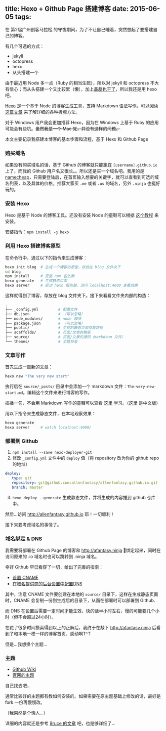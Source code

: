 title: Hexo + Github Page 搭建博客
date: 2015-06-05
tags:
---

在 第2届广州创客马拉松 的守夜期间，为了不让自己睡着，突然想起了要搭建自己的博客。

有几个可选的方式：

* jekyll
* octopress
* hexo
* 从头搭建一个

由于最近用 Node 多一点（Ruby 的相当生疏），所以对 jekyll 和 octopress 不大有信心；而从头搭建一个又比较累（懒），加上[鑫磊也干了](http://threegoldstone.com/)，所以我还是用 hexo 吧。

[Hexo](https://hexo.io/) 是一个基于 Node 的博客生成工具，支持 Markdown 语法写作。可以阅读 [这篇文章](http://ibruce.info/2013/11/22/hexo-your-blog/) 来了解详细的各种折腾方法。

对于 Windows 用户我会更加推荐 Hexo，因为在 Windows 上基于 Ruby 的应用可能会有些坑。~~虽然我是一个 Mac 党，并没有这样的问题。~~

本文主要记录我搭建本博客的基本步骤和流程，基于 Hexo 和 Github Page

### 购买域名

如果没有购买域名的话，基于 Github 的博客就只能跑在 `[username].github.io` 上了，而我的 Github 用户名又很长。。所以还是买一个域名吧。我用的是 [namecheap](https://www.namecheap.com/)，只需要登陆后，在首页输入想要的关键字，就可以查看到可选的域名列表，以及具体的价格。推荐大家买 `.me` 或者 `.us` 的域名，另外 `.ninja` 也挺好玩的。

### 安装 Hexo

Hexo 是基于 Node 的博客工具。还没有安装 Node 的童鞋可以根据 [这个教程](https://cnodejs.org/topic/5338c5db7cbade005b023c98) 来安装。

安装指令：`npm install -g hexo`

### 利用 Hexo 搭建博客原型

在命令行中，通过以下的指令来生成博客：

```sh
hexo init blog  # 生成一个博客的原型，存放在 blog 文件夹下
cd blog
npm install     # 安装 npm 包依赖
hexo generate   # 生成静态页面
hexo server     # 启动 hexo 服务器，访问 localhost:4000 查看效果
```

这样就得到了博客，存放在 blog 文件夹下。接下来看看文件夹内部的构造：

```sh
.
├── _config.yml         # 配置文件
├── db.json             # （可以忽略）
├── node_modules/       # node 模块
├── package.json        # （可以忽略）
├── public/             # 生成的静态页面存放路径
├── scaffolds/          # 页面/文章的模板
├── source/             # 页面/文章的源码（markdown 文件）
└── themes/             # 主题目录
```

### 文章写作

首先生成一篇新的文章：

```sh
hexo new "The very new start"
```

执行后在 `source/_posts/` 目录中会添加一个 markdown 文件：`The-very-new-start.md`。编辑这个文件来进行博客的写作。

插播一句，不会用 Markdown 写作的童鞋可以查看 [这里](https://help.github.com/articles/markdown-basics/) 学习。（[这里](http://wowubuntu.com/markdown/) 是中文版）

用以下指令来生成静态文件，在本地观察效果：

```sh
hexo generate
hexo server     # watch localhost:4000/
```

### 部署到 Github

1. `npm install --save hexo-deployer-git`
2. 修改 `_config.yml` 文件中的 `deploy` 值（将 repository 改为你的 github repo 的地址）
  ```yaml
  deploy:
     type: git
     repository: git@github.com:allenfantasy/allenfantasy.github.io.git
     branch: master
  ```
3. `hexo deploy --generate` 生成静态文件，并将生成的内容推到 github 仓库中。

然后...访问 http://allenfantasy.github.io 耶！一切顺利！

接下来要考虑域名的事情了。

### 域名绑定 & DNS

我需要将部署在 Github Page 的博客和 http://afantasy.ninja 绑定起来，同时在访问原来的 .io 域名时也可以跳转到 .ninja 域名。

幸好 Github 早已看穿了一切，给出了完善的指南：

* [设置 CNAME](https://help.github.com/articles/adding-a-cname-file-to-your-repository/)
* [在域名提供商的后台设置中配置DNS](https://help.github.com/articles/tips-for-configuring-an-a-record-with-your-dns-provider/)

其中，注意 CNAME 文件要创建在本地的 `source/` 目录下，这样在生成静态页面时，CNAME 会复制一份到生成后的目录下，从而在部署时可以部署到 Github.

而 DNS 在设置后需要一定时间才能生效，快的话半小时左右，慢的可能要几个小时（但不会超过24小时）。

在花了很多时间摸索得到以上的正解后，我终于在敲下 http://afantasy.ninja 后看到了和本地一模一样的博客首页，感动啊T^T

但是...我想换个主题...

### 主题

* [Github Wiki](https://github.com/hexojs/hexo/wiki/Themes)
* [官网的主题](https://hexo.io/themes/)

自己找去吧...

通常比较好的主题都有教如何安装的。如果需要在原主题基础上修改的话，最好是 fork 一份再慢慢改。

（我果然是个懒人...）

详细的内容就还是参考 [Bruce 的文章](http://ibruce.info/2013/11/22/hexo-your-blog/) 吧，也是够详细了...
